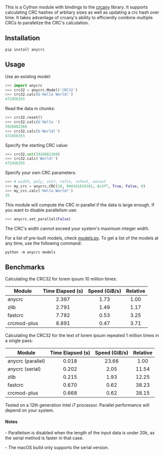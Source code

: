 This is a Cython module with bindings to the [crcany](https://github.com/madler/crcany) library. It supports calculating CRC hashes of arbitary sizes as well as updating a crc hash over time. It takes advantage of crcany's ability to efficiently combine multiple CRCs to parallelize the CRC's calculation.

## Installation

`pip install anycrc`

## Usage

Use an existing model:

```python
>>> import anycrc
>>> crc32 = anycrc.Model('CRC32')
>>> crc32.calc(b'Hello World!')
472456355
```

Read the data in chunks:

```python
>>> crc32.reset()
>>> crc32.calc(b'Hello ')
3928882368
>>> crc32.calc(b'World!')
472456355
```

Specify the starting CRC value:

```python
>>> crc32.set(3928882368)
>>> crc32.calc('World!')
472456355
```

Specify your own CRC parameters:

```python
>>> # width, poly, init, refin, refout, xorout
>>> my_crc = anycrc.CRC(10, 0b0101010101, 0x3ff, True, False, 0)
>>> my_crc.calc('Hello World!')
35
```

This module will compute the CRC in parallel if the data is large enough. If you want to disable parallelism use:

```python
>>> anycrc.set_parallel(False)
```

The CRC's width cannot exceed your system's maximum integer width.

For a list of pre-built models, check [models.py](https://github.com/marzooqy/anycrc/blob/main/src/anycrc/models.py). To get a list of the models at any time, use the following command:

`python -m anycrc models`

## Benchmarks

Calculating the CRC32 for lorem ipsum 10 million times:

| Module | Time Elapsed (s) | Speed (GiB/s) | Relative |
|---|:-:|:-:|:-:|
| anycrc | 2.397 | 1.73 | 1.00 |
| zlib | 2.791 | 1.49 | 1.17 |
| fastcrc | 7.782 | 0.53 | 3.25 |
| crcmod-plus | 8.891 | 0.47 | 3.71 |

Calculating the CRC32 for the text of lorem ipsum repeated 1 million times in a single pass:

| Module | Time Elapsed (s) | Speed (GiB/s) | Relative |
|---|:-:|:-:|:-:|
| anycrc (parallel) | 0.018 | 23.66 | 1.00 |
| anycrc (serial) | 0.202 | 2.05 | 11.54 |
| zlib | 0.215 | 1.93 | 12.25 |
| fastcrc | 0.670 | 0.62 | 38.23 |
| crcmod-plus | 0.668 | 0.62 | 38.15 |

Tested on a 12th generation Intel i7 processor. Parallel performance will depend on your system.

#### Notes

\- Parallelism is disabled when the length of the input data is under 20k, as the serial method is faster in that case.

\- The macOS build only supports the serial version.
